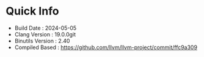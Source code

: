 # Quick Info
* Build Date : 2024-05-05
* Clang Version : 19.0.0git
* Binutils Version : 2.40
* Compiled Based : https://github.com/llvm/llvm-project/commit/ffc9a309
